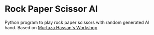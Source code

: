 # Rock Paper Scissor AI
 Python program to play rock paper scissors with random generated AI hand. Based on [Murtaza Hassan's Workshop](https://youtu.be/k2EahPgl0ho?si=t3uK0V7w-LSFdkxx)
